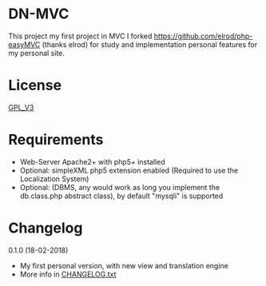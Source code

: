 DN-MVC
==============
This project my first project in MVC
I forked https://github.com/elrod/php-easyMVC (thanks elrod) for study and implementation personal features for my personal site.


License 
==============
[GPL_V3](GPL_V3)

Requirements
==============

- Web-Server Apache2+ with php5+ installed
- Optional: simpleXML php5 extension enabled (Required to use the Localization System)
- Optional: (DBMS, any would work as long you implement the db.class.php abstract class), by default "mysqli" is supported


Changelog
==============
0.1.0 (18-02-2018)
- My first personal version, with new view and translation engine
- More info in [CHANGELOG.txt](CHANGELOG.txt)


